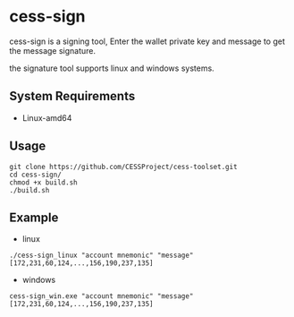 # cess-sign
cess-sign is a signing tool, Enter the wallet private key and message to get the message signature.

the signature tool supports linux and windows systems.

## System Requirements

- Linux-amd64

## Usage
```
git clone https://github.com/CESSProject/cess-toolset.git
cd cess-sign/
chmod +x build.sh
./build.sh
```

## Example

- linux
```
./cess-sign_linux "account mnemonic" "message"
[172,231,60,124,...,156,190,237,135]
```

- windows
```
cess-sign_win.exe "account mnemonic" "message"
[172,231,60,124,...,156,190,237,135]
```